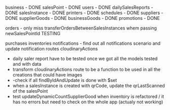 business - DONE
salesPoint - DONE
users - DONE
dailySalesReports - DONE
salesInstance - DONE
printers - DONE
schedules - DONE
suppliers - DONE
supplierGoods - DONE
businessGoods - DONE
promotions - DONE
  
orders - only miss transferOrdersBetweenSalesInstances whem passing newSalesPointId TESTING

purchases
inventories
notifications - find out all notifications scenario and update notification routes
cloudinaryActions

- daily saler report have to be tested once we got all the models tested and with data
- transform cloudinaryActions route to be a function to be used in all the creations that could have images
- -check if all findByIdAndUpdate is done with $set
- when a salesInstance is created with qrCode, update the qrLastScanned of the salesPoint
- test updateDynamicCountSupplierGood when inventory is refactored / it has no errors but need to check on the whole app (actualy not working)